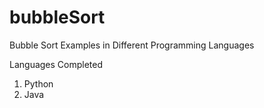 # bubbleSort
Bubble Sort Examples in Different Programming Languages

Languages Completed 
1) Python
2) Java
